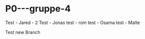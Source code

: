 # P0---gruppe-4

Test - Jared - 2
Test - Jonas
test - rom
test - Osama
test - Malte

Test new Branch